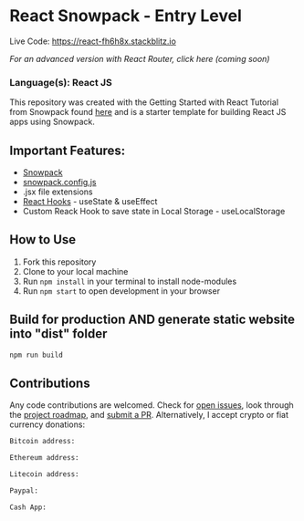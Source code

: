 # React Snowpack - Entry Level

Live Code: https://react-fh6h8x.stackblitz.io

*For an advanced version with React Router, click here (coming soon)*

### Language(s): React JS

This repository was created with the Getting Started with React Tutorial from Snowpack found [here](https://www.snowpack.dev/tutorials/react) and is a starter template for building React JS apps using Snowpack.

## Important Features:

* [Snowpack](https://www.snowpack.dev/concepts/how-snowpack-works)
* [snowpack.config.js](https://www.snowpack.dev/reference/configuration)
* .jsx file extensions
* [React Hooks](https://reactjs.org/docs/hooks-intro.html) - useState & useEffect
* Custom Reack Hook to save state in Local Storage - useLocalStorage 


## How to Use

1. Fork this repository
2. Clone to your local machine
3. Run `npm install` in your terminal to install node-modules
4. Run `npm start` to open development in your browser


## Build for production AND generate static website into "dist" folder

```bash
npm run build
```

## Contributions

Any code contributions are welcomed. Check for [open issues](), look through the [project roadmap](), and [submit a PR](). Alternatively, I accept crypto or fiat currency donations:

```bash
Bitcoin address: 
```
```bash
Ethereum address: 
```
```bash
Litecoin address: 
```
```bash
Paypal: 
```
```bash
Cash App: 
```

